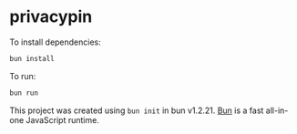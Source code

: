 # privacypin

To install dependencies:

```bash
bun install
```

To run:

```bash
bun run 
```

This project was created using `bun init` in bun v1.2.21. [Bun](https://bun.com) is a fast all-in-one JavaScript runtime.
